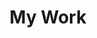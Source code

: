 ---
layout: projects
navOrder: 3
title: My Work
permalink: /projects/

heading: These are my super cool digital projects
---